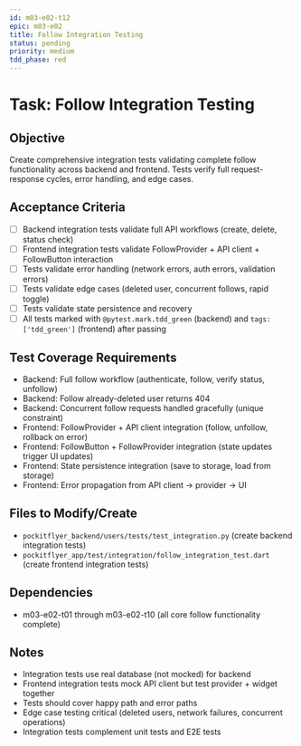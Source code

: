 ```yaml
---
id: m03-e02-t12
epic: m03-e02
title: Follow Integration Testing
status: pending
priority: medium
tdd_phase: red
---
```


# Task: Follow Integration Testing

## Objective
Create comprehensive integration tests validating complete follow functionality across backend and frontend. Tests verify full request-response cycles, error handling, and edge cases.

## Acceptance Criteria
- [ ] Backend integration tests validate full API workflows (create, delete, status check)
- [ ] Frontend integration tests validate FollowProvider + API client + FollowButton interaction
- [ ] Tests validate error handling (network errors, auth errors, validation errors)
- [ ] Tests validate edge cases (deleted user, concurrent follows, rapid toggle)
- [ ] Tests validate state persistence and recovery
- [ ] All tests marked with `@pytest.mark.tdd_green` (backend) and `tags: ['tdd_green']` (frontend) after passing

## Test Coverage Requirements
- Backend: Full follow workflow (authenticate, follow, verify status, unfollow)
- Backend: Follow already-deleted user returns 404
- Backend: Concurrent follow requests handled gracefully (unique constraint)
- Frontend: FollowProvider + API client integration (follow, unfollow, rollback on error)
- Frontend: FollowButton + FollowProvider integration (state updates trigger UI updates)
- Frontend: State persistence integration (save to storage, load from storage)
- Frontend: Error propagation from API client → provider → UI

## Files to Modify/Create
- `pockitflyer_backend/users/tests/test_integration.py` (create backend integration tests)
- `pockitflyer_app/test/integration/follow_integration_test.dart` (create frontend integration tests)

## Dependencies
- m03-e02-t01 through m03-e02-t10 (all core follow functionality complete)

## Notes
- Integration tests use real database (not mocked) for backend
- Frontend integration tests mock API client but test provider + widget together
- Tests should cover happy path and error paths
- Edge case testing critical (deleted users, network failures, concurrent operations)
- Integration tests complement unit tests and E2E tests
